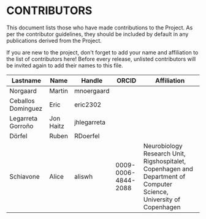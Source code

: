 # CONTRIBUTORS

This document lists those who have made contributions to the Project.
As per the contributor guidelines, they should be included by default in any publications derived from the Project.

If you are new to the project, don't forget to add your name and affiliation to the list of contributors here! Before every release, unlisted contributors will be invited again to add their names to this file.

| **Lastname** | **Name** | **Handle** | **ORCID** | **Affiliation** |
| --- | --- | --- | --- | --- | 
| Norgaard | Martin | mnoergaard | | |
| Ceballos Dominguez | Eric | eric2302 | | |
| Legarreta Gorroño | Jon Haitz | jhlegarreta | | |
| Dörfel | Ruben | RDoerfel | | |
| Schiavone | Alice | aliswh | 0009-0006-4844-2088 | Neurobiology Research Unit, Rigshospitalet, Copenhagen and Department of Computer Science, University of Copenhagen |


